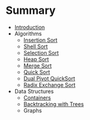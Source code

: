 # Summary

* [Introduction](README.md)
* Algorithms
   * [Insertion Sort](11_insertion_sort.md)
   * [Shell Sort](12_shell_sort.md)
   * [Selection Sort](13_selection_sort.md)
   * [Heap Sort](14_heap_sort.md)
   * [Merge Sort](15_merge_sort.md)
   * [Quick Sort](16_quick_sort.md)
   * [Dual Pivot QuickSort](17_dual_pivot_quicksort.md)
   * [Radix Exchange Sort](18_radix_exchange_sort.md)
* Data Structures
   * [Containers](21_containers.md)
   * [Backtracking with Trees](22_backtracking_with_trees.md)
   * Graphs

